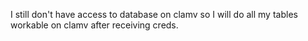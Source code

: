 I still don't have access to database on clamv so I will do all my tables workable on clamv after receiving creds.